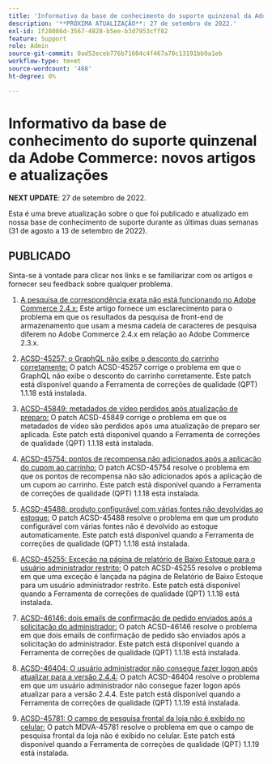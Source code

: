 ```yaml
---
title: 'Informativo da base de conhecimento do suporte quinzenal da Adobe Commerce: novos artigos e atualizações'
description: '**PRÓXIMA ATUALIZAÇÃO**: 27 de setembro de 2022.'
exl-id: 1f28086d-3567-4828-b5ee-b3d7953cff82
feature: Support
role: Admin
source-git-commit: 0ad52eceb776b71604c4f467a70c13191bb9a1eb
workflow-type: tm+mt
source-wordcount: '468'
ht-degree: 0%

---
```


# Informativo da base de conhecimento do suporte quinzenal da Adobe Commerce: novos artigos e atualizações

**NEXT UPDATE**: 27 de setembro de 2022.

Esta é uma breve atualização sobre o que foi publicado e atualizado em nossa base de conhecimento de suporte durante as últimas duas semanas (31 de agosto a 13 de setembro de 2022).

## PUBLICADO

Sinta-se à vontade para clicar nos links e se familiarizar com os artigos e fornecer seu feedback sobre qualquer problema.

1. [A pesquisa de correspondência exata não está funcionando no Adobe Commerce 2.4.x:](/help/troubleshooting/miscellaneous/exact-match-search-for-product-not-working-in-adobe-commerce.md) Este artigo fornece um esclarecimento para o problema em que os resultados da pesquisa de front-end de armazenamento que usam a mesma cadeia de caracteres de pesquisa diferem no Adobe Commerce 2.4.x em relação ao Adobe Commerce 2.3.x.

1. [ACSD-45257: o GraphQL não exibe o desconto do carrinho corretamente:](/help/support-tools/patches-available-in-qpt-tool/v1-1-18/acsd-45257-graphql-doesnt-display-cart-discount-correctly.md) O patch ACSD-45257 corrige o problema em que o GraphQL não exibe o desconto do carrinho corretamente. Este patch está disponível quando a Ferramenta de correções de qualidade (QPT) 1.1.18 está instalada.

1. [ACSD-45849: metadados de vídeo perdidos após atualização de preparo:](/help/support-tools/patches-available-in-qpt-tool/v1-1-18/acsd-45849-video-metadata-lost-after-staging-update.md) O patch ACSD-45849 corrige o problema em que os metadados de vídeo são perdidos após uma atualização de preparo ser aplicada. Este patch está disponível quando a Ferramenta de correções de qualidade (QPT) 1.1.18 está instalada.

1. [ACSD-45754: pontos de recompensa não adicionados após a aplicação do cupom ao carrinho:](https://experienceleague.adobe.com/docs/commerce-knowledge-base/kb/support-tools/patches/acsd-45754-reward-points-not-added-after-applying-coupon-to-the-cart.html) O patch ACSD-45754 resolve o problema em que os pontos de recompensa não são adicionados após a aplicação de um cupom ao carrinho. Este patch está disponível quando a Ferramenta de correções de qualidade (QPT) 1.1.18 está instalada.

1. [ACSD-45488: produto configurável com várias fontes não devolvidas ao estoque:](/help/support-tools/patches-available-in-qpt-tool/v1-1-18/acsd-45488-configurable-product-with-multiple-sources-not-returned-to-in-stock.md) O patch ACSD-45488 resolve o problema em que um produto configurável com várias fontes não é devolvido ao estoque automaticamente. Este patch está disponível quando a Ferramenta de correções de qualidade (QPT) 1.1.18 está instalada.

1. [ACSD-45255: Exceção na página de relatório de Baixo Estoque para o usuário administrador restrito:](/help/support-tools/patches-available-in-qpt-tool/v1-1-18/acsd-45255-exception-on-low-stock-report-page-for-restricted-admin-user.md) O patch ACSD-45255 resolve o problema em que uma exceção é lançada na página de Relatório de Baixo Estoque para um usuário administrador restrito. Este patch está disponível quando a Ferramenta de correções de qualidade (QPT) 1.1.18 está instalada.

1. [ACSD-46146: dois emails de confirmação de pedido enviados após a solicitação do administrador:](/help/support-tools/patches-available-in-qpt-tool/v1-1-18/acsd-46146-two-order-confirmation-emails-are-sent-after-placing-order-from-admin.md) O patch ACSD-46146 resolve o problema em que dois emails de confirmação de pedido são enviados após a solicitação do administrador. Este patch está disponível quando a Ferramenta de correções de qualidade (QPT) 1.1.18 está instalada.

1. [ACSD-46404: O usuário administrador não consegue fazer logon após atualizar para a versão 2.4.4:](/help/support-tools/patches-available-in-qpt-tool/v1-1-19/acsd-46404-admin-user-cannot-log-in-after-upgrading-to-2-4-4.md) O patch ACSD-46404 resolve o problema em que um usuário administrador não consegue fazer logon após atualizar para a versão 2.4.4. Este patch está disponível quando a Ferramenta de correções de qualidade (QPT) 1.1.19 está instalada.

1. [ACSD-45781: O campo de pesquisa frontal da loja não é exibido no celular:](/help/support-tools/patches-available-in-qpt-tool/v1-1-19/acsd-45781-store-front-search-field-not-displayed-on-mobile.md) O patch MDVA-45781 resolve o problema em que o campo de pesquisa frontal da loja não é exibido no celular. Este patch está disponível quando a Ferramenta de correções de qualidade (QPT) 1.1.19 está instalada.
